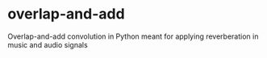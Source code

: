 # overlap-and-add
Overlap-and-add convolution in Python meant for applying reverberation in music and audio signals
